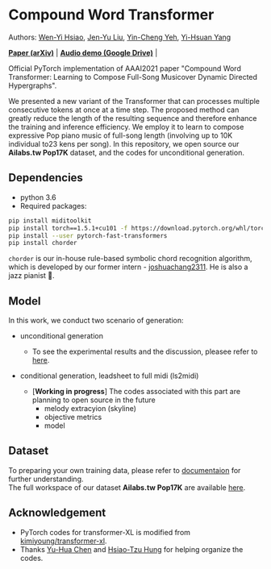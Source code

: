 # Compound Word Transformer


Authors: [Wen-Yi Hsiao](), [Jen-Yu Liu](), [Yin-Cheng Yeh](), [Yi-Hsuan Yang]()

[**Paper (arXiv)**]() | [**Audio demo (Google Drive)**]() |

Official PyTorch implementation of AAAI2021 paper "Compound Word Transformer: Learning to Compose Full-Song Musicover Dynamic Directed Hypergraphs".

We presented a new variant of the Transformer that can processes multiple consecutive tokens at once at a time step. The proposed method can greatly reduce the length of the resulting sequence and therefore enhance the training and inference efficiency. We employ it to learn to compose expressive Pop piano music of full-song length (involving up to 10K individual to23 kens per song). In this repository, we open source our **Ailabs.tw Pop17K** dataset, and the codes for unconditional generation.


## Dependencies

* python 3.6
* Required packages:
```bash
pip install miditoolkit
pip install torch==1.5.1+cu101 -f https://download.pytorch.org/whl/torch_stable.html
pip install --user pytorch-fast-transformers
pip install chorder
```

``chorder`` is our in-house rule-based symbolic chord recognition algorithm, which is developed by our former intern - [joshuachang2311](https://github.com/joshuachang2311/chorder). He is also a jazz pianist :musical_keyboard:. 


## Model
In this work, we conduct two scenario of generation:
* unconditional generation
    * To see the experimental results and the discussion, pleasee refer to [here](https://github.com/YatingMusic/compound-word-transformer/blob/main/workspace/uncond/Experiments.md). 

* conditional generation, leadsheet to full midi (ls2midi)
    * [**Working in progress**] The codes associated with this part are planning to open source in the future
        * melody extracyion (skyline) 
        * objective metrics
        * model

## Dataset
To preparing your own training data, please refer to [documentaion]() for further understanding.  
The full workspace of our dataset **Ailabs.tw Pop17K** are available [here](https://drive.google.com/drive/folders/1DY54sxeCcQfVXdGXps5lHwtRe7D_kBRV?usp=sharing).


## Acknowledgement
- PyTorch codes for transformer-XL is modified from [kimiyoung/transformer-xl](https://github.com/kimiyoung/transformer-xl).
- Thanks [Yu-Hua Chen](https://github.com/ss12f32v) and [Hsiao-Tzu Hung](https://github.com/annahung31) for helping organize the codes.

